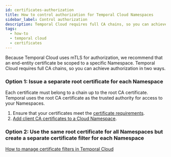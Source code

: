 ```yaml
---
id: certificates-authorization
title: How to control authorization for Temporal Cloud Namespaces
sidebar_label: Control authorization
description: Temporal Cloud requires full CA chains, so you can achieve authorization in two ways.
tags:
  - how-to
  - temporal cloud
  - certificates
---
```


Because Temporal Cloud uses mTLS for authorization, we recommend that an end-entity certificate be scoped to a specific Namespace.
Temporal Cloud requires full CA chains, so you can achieve authorization in two ways.

### Option 1: Issue a separate root certificate for each Namespace

Each certificate must belong to a chain up to the root CA certificate.
Temporal uses the root CA certificate as the trusted authority for access to your Namespaces.

1. Ensure that your certificates meet the [certificate requirements](/cloud/certificates-requirements).
1. [Add client CA certificates to a Cloud Namespace](/cloud/tcld/namespace/accepted-client-ca/add).

### Option 2: Use the same root certificate for all Namespaces but create a separate certificate filter for each Namespace

[How to manage certificate filters in Temporal Cloud](/cloud/certificates-filters)
